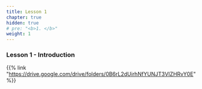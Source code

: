 ```yaml
---
title: Lesson 1 
chapter: true
hidden: true 
# pre: "<b>1. </b>"
weight: 1
---
```


### Lesson 1 - Introduction

{{% link "https://drive.google.com/drive/folders/0B6rL2dUirhNfYUNJT3VIZHRvY0E" %}}
